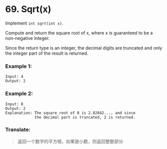 # 69. Sqrt(x)

Implement `int sqrt(int x)`.

Compute and return the square root of x, where x is guaranteed to be a non-negative integer.

Since the return type is an integer, the decimal digits are truncated and only the integer part of the result is returned.

### Example 1:

```
Input: 4
Output: 2
```

### Example 2:

```
Input: 8
Output: 2
Explanation: The square root of 8 is 2.82842..., and since 
             the decimal part is truncated, 2 is returned.
```
             
### Translate:

> 返回一个数字的平方根，如果是小数，则返回整数部分